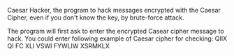 Caesar Hacker,  the program to hack messages encrypted with the Caesar Cipher, even if you don't know the key, by brute-force attack.

The program will first ask to enter the encrypted Casear cipher message to hack. You could enter following example of Caesar cipher for checking:  QIIX QI FC XLI VSWI FYWLIW XSRMKLX 
